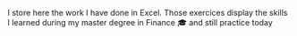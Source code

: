 I store here the work I have done in Excel. Those exercices display the skills I learned during my master degree in Finance 🎓 and still practice today
